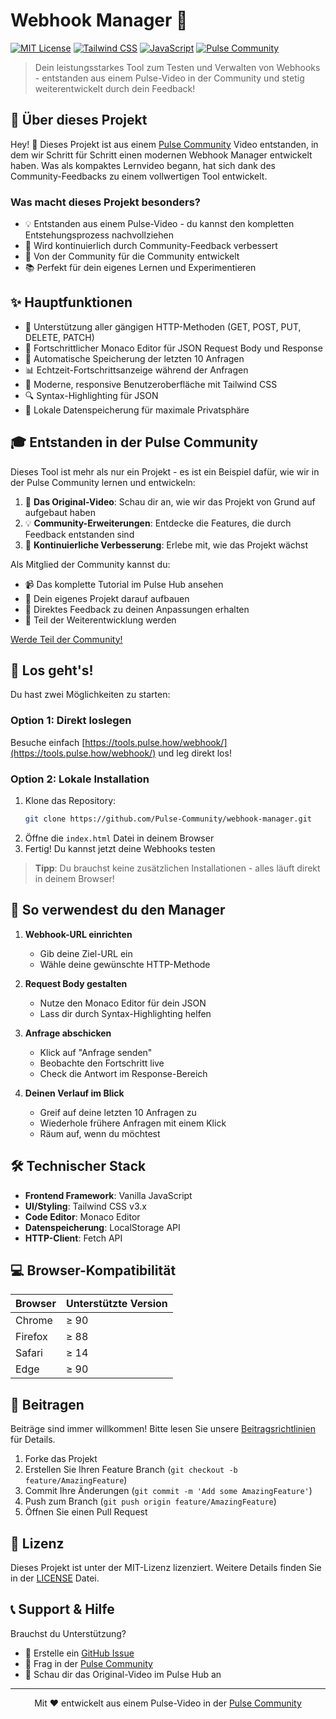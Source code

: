 # Webhook Manager 🚀

[![MIT License](https://img.shields.io/badge/License-MIT-green.svg)](https://choosealicense.com/licenses/mit/)
[![Tailwind CSS](https://img.shields.io/badge/Tailwind_CSS-38B2AC?style=flat&logo=tailwind-css&logoColor=white)](https://tailwindcss.com/)
[![JavaScript](https://img.shields.io/badge/JavaScript-F7DF1E?style=flat&logo=javascript&logoColor=black)](https://developer.mozilla.org/en-US/docs/Web/JavaScript)
[![Pulse Community](https://img.shields.io/badge/Pulse_Community-⚡-blue)](https://steinberger.academy/pulse-community)

> Dein leistungsstarkes Tool zum Testen und Verwalten von Webhooks - entstanden aus einem Pulse-Video in der Community und stetig weiterentwickelt durch dein Feedback!

## 🎯 Über dieses Projekt

Hey! 👋 Dieses Projekt ist aus einem [Pulse Community](https://steinberger.academy/pulse-community) Video entstanden, in dem wir Schritt für Schritt einen modernen Webhook Manager entwickelt haben. Was als kompaktes Lernvideo begann, hat sich dank des Community-Feedbacks zu einem vollwertigen Tool entwickelt.

### Was macht dieses Projekt besonders?
- 💡 Entstanden aus einem Pulse-Video - du kannst den kompletten Entstehungsprozess nachvollziehen
- 🔄 Wird kontinuierlich durch Community-Feedback verbessert
- 🤝 Von der Community für die Community entwickelt
- 📚 Perfekt für dein eigenes Lernen und Experimentieren

## ✨ Hauptfunktionen

- 🔄 Unterstützung aller gängigen HTTP-Methoden (GET, POST, PUT, DELETE, PATCH)
- 📝 Fortschrittlicher Monaco Editor für JSON Request Body und Response
- 💾 Automatische Speicherung der letzten 10 Anfragen
- 📊 Echtzeit-Fortschrittsanzeige während der Anfragen
- 🎨 Moderne, responsive Benutzeroberfläche mit Tailwind CSS
- 🔍 Syntax-Highlighting für JSON
- 🔐 Lokale Datenspeicherung für maximale Privatsphäre

## 🎓 Entstanden in der Pulse Community

Dieses Tool ist mehr als nur ein Projekt - es ist ein Beispiel dafür, wie wir in der Pulse Community lernen und entwickeln:

1. 🎥 **Das Original-Video**: Schau dir an, wie wir das Projekt von Grund auf aufgebaut haben
2. 💡 **Community-Erweiterungen**: Entdecke die Features, die durch Feedback entstanden sind
3. 🔄 **Kontinuierliche Verbesserung**: Erlebe mit, wie das Projekt wächst

Als Mitglied der Community kannst du:
- 📹 Das komplette Tutorial im Pulse Hub ansehen
- 🤖 Dein eigenes Projekt darauf aufbauen
- 👥 Direktes Feedback zu deinen Anpassungen erhalten
- 💼 Teil der Weiterentwicklung werden

[Werde Teil der Community!](https://steinberger.academy/pulse-community)

## 🚀 Los geht's!

Du hast zwei Möglichkeiten zu starten:

### Option 1: Direkt loslegen
Besuche einfach [https://tools.pulse.how/webhook/](https://tools.pulse.how/webhook/) und leg direkt los!

### Option 2: Lokale Installation
1. Klone das Repository:
   ```bash
   git clone https://github.com/Pulse-Community/webhook-manager.git
   ```
2. Öffne die `index.html` Datei in deinem Browser
3. Fertig! Du kannst jetzt deine Webhooks testen

> **Tipp**: Du brauchst keine zusätzlichen Installationen - alles läuft direkt in deinem Browser!

## 📖 So verwendest du den Manager

1. **Webhook-URL einrichten**
   - Gib deine Ziel-URL ein
   - Wähle deine gewünschte HTTP-Methode

2. **Request Body gestalten**
   - Nutze den Monaco Editor für dein JSON
   - Lass dir durch Syntax-Highlighting helfen

3. **Anfrage abschicken**
   - Klick auf "Anfrage senden"
   - Beobachte den Fortschritt live
   - Check die Antwort im Response-Bereich

4. **Deinen Verlauf im Blick**
   - Greif auf deine letzten 10 Anfragen zu
   - Wiederhole frühere Anfragen mit einem Klick
   - Räum auf, wenn du möchtest

## 🛠️ Technischer Stack

- **Frontend Framework**: Vanilla JavaScript
- **UI/Styling**: Tailwind CSS v3.x
- **Code Editor**: Monaco Editor
- **Datenspeicherung**: LocalStorage API
- **HTTP-Client**: Fetch API

## 💻 Browser-Kompatibilität

| Browser | Unterstützte Version |
|---------|---------------------|
| Chrome  | ≥ 90               |
| Firefox | ≥ 88               |
| Safari  | ≥ 14               |
| Edge    | ≥ 90               |

## 🤝 Beitragen

Beiträge sind immer willkommen! Bitte lesen Sie unsere [Beitragsrichtlinien](CONTRIBUTING.md) für Details.

1. Forke das Projekt
2. Erstellen Sie Ihren Feature Branch (`git checkout -b feature/AmazingFeature`)
3. Commit Ihre Änderungen (`git commit -m 'Add some AmazingFeature'`)
4. Push zum Branch (`git push origin feature/AmazingFeature`)
5. Öffnen Sie einen Pull Request

## 📄 Lizenz

Dieses Projekt ist unter der MIT-Lizenz lizenziert. Weitere Details finden Sie in der [LICENSE](LICENSE) Datei.

## 📞 Support & Hilfe

Brauchst du Unterstützung?

- 📧 Erstelle ein [GitHub Issue](https://github.com/Pulse-Community/webhook-manager/issues)
- 💬 Frag in der [Pulse Community](https://steinberger.academy/pulse-community)
- 🎥 Schau dir das Original-Video im Pulse Hub an

---

<p align="center">Mit ❤️ entwickelt aus einem Pulse-Video in der <a href="https://steinberger.academy/pulse-community">Pulse Community</a></p> 